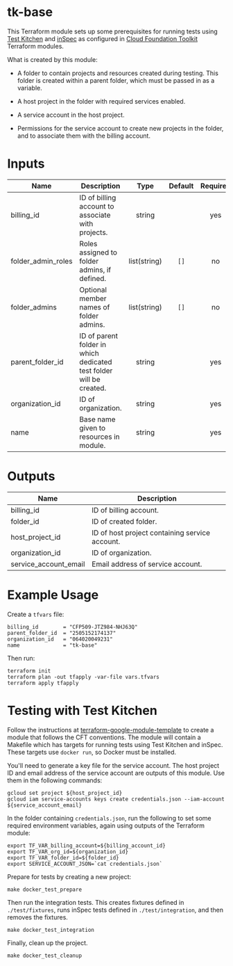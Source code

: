 # tk-base

This Terraform module sets up some prerequisites for running tests using [Test Kitchen](https://docs.chef.io/workstation/kitchen/) and [inSpec](https://www.inspec.io/) as configured in [Cloud Foundation Toolkit](https://github.com/terraform-google-modules) Terraform modules.

What is created by this module:

* A folder to contain projects and resources created during testing. This folder is created within a parent folder, which must be passed in as a variable.

* A host project in the folder with required services enabled.

* A service account in the host project.

* Permissions for the service account to create new projects in the folder, and to associate them with the billing account.

# Inputs

| Name | Description | Type | Default | Required |
|------|-------------|:----:|:-----:|:-----:|
| billing_id | ID of billing account to associate with projects. | string | | yes |
| folder\_admin\_roles | Roles assigned to folder admins, if defined. | list(string) | `[]` | no |
| folder\_admins | Optional member names of folder admins. | list(string) | `[]` | no |
| parent\_folder\_id | ID of parent folder in which dedicated test folder will be created. | string | | yes |
| organization\_id | ID of organization. | string | | yes |
| name | Base name given to resources in module. | string | | yes |

# Outputs

| Name | Description |
|------|-------------|
| billing_id | ID of billing account. |
| folder_id | ID of created folder. |
| host_project_id | ID of host project containing service account. |
| organization_id | ID of organization. |
| service_account_email | Email address of service account. |

# Example Usage

Create a `tfvars` file:

```
billing_id        = "CFP509-JTZ984-NHJ63Q"
parent_folder_id  = "2505152174137"
organization_id   = "064020049231"
name              = "tk-base"
```

Then run:

```
terraform init
terraform plan -out tfapply -var-file vars.tfvars
terraform apply tfapply
```

# Testing with Test Kitchen

Follow the instructions at [terraform-google-module-template](https://github.com/terraform-google-modules/terraform-google-module-template) to create a module that follows the CFT conventions. The module will contain a Makefile which has targets for running tests using Test Kitchen and inSpec. These targets use `docker run`, so Docker must be installed.

You'll need to generate a key file for the service account. The host project ID and email address of the service account are outputs of this module. Use them in the following commands:

```
gcloud set project ${host_project_id}
gcloud iam service-accounts keys create credentials.json --iam-account ${service_account_email}
```

In the folder containing `credentials.json`, run the following to set some required environment variables, again using outputs of the Terraform module:

```
export TF_VAR_billing_account=${billing_account_id}
export TF_VAR_org_id=${organization_id}
export TF_VAR_folder_id=${folder_id}
export SERVICE_ACCOUNT_JSON=`cat credentials.json`
```

Prepare for tests by creating a new project:

```
make docker_test_prepare
```

Then run the integration tests. This creates fixtures defined in `./test/fixtures`, runs inSpec tests defined in `./test/integration`, and then removes the fixtures.

```
make docker_test_integration
```

Finally, clean up the project.

```
make docker_test_cleanup
```
